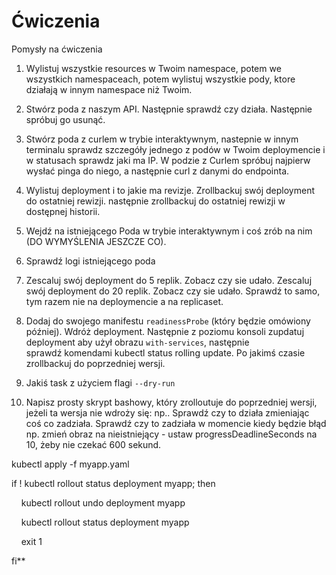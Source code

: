# Ćwiczenia

  
Pomysły na ćwiczenia

1. Wylistuj wszystkie resources w Twoim namespace, potem we wszystkich namespaceach, potem wylistuj wszystkie pody, ktore działają w innym namespace niż Twoim. 
    
2. Stwórz poda z naszym API. Następnie sprawdź czy działa. Następnie spróbuj go usunąć. 
    
3. Stwórz poda z curlem w trybie interaktywnym, nastepnie w innym terminalu sprawdz szczegóły jednego z podów w Twoim deploymencie i w statusach sprawdz jaki ma IP. W podzie z Curlem spróbuj najpierw wysłać pinga do niego, a następnie curl z danymi do endpointa.
    
4. Wylistuj deployment i to jakie ma revizje. Zrollbackuj swój deployment do ostatniej rewizji. następnie zrollbackuj do ostatniej rewizji w dostępnej historii.
    
5. Wejdź na istniejącego Poda w trybie interaktywnym i coś zrób na nim (DO WYMYŚLENIA JESZCZE CO).
    
6. Sprawdź logi istniejącego poda
    
7. Zescaluj swój deployment do 5 replik. Zobacz czy sie udało. Zescaluj swój deployment do 20 replik. Zobacz czy sie udało. Sprawdź to samo, tym razem nie na deploymencie a na replicaset. 
    
8. Dodaj do swojego manifestu `readinessProbe` (który będzie omówiony później). Wdróż deployment. Następnie z poziomu konsoli zupdatuj deployment aby użył obrazu `with-services`, następnie sprawdź komendami kubectl status rolling update. Po jakimś czasie zrollbackuj do poprzedniej wersji. 
    
9. Jakiś task z użyciem flagi `--dry-run` 
    
10. Napisz prosty skrypt bashowy, który zrolloutuje do poprzedniej wersji, jeżeli ta wersja nie wdroży się: np.. Sprawdź czy to działa zmieniając coś co zadziała. Sprawdź czy to zadziała w momencie kiedy będzie błąd np. zmień obraz na nieistniejący - ustaw progressDeadlineSeconds na 10, żeby nie czekać 600 sekund.
    

kubectl apply -f myapp.yaml

if ! kubectl rollout status deployment myapp; then

    kubectl rollout undo deployment myapp

    kubectl rollout status deployment myapp

    exit 1

fi**